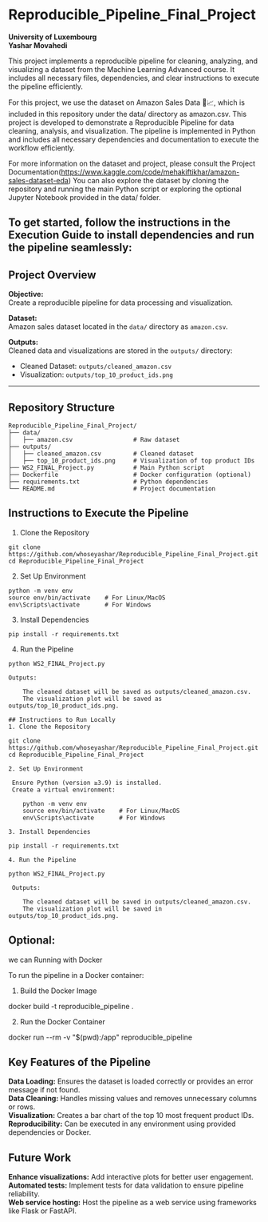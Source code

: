 # Reproducible_Pipeline_Final_Project

**University of Luxembourg**  
**Yashar Movahedi**

This project implements a reproducible pipeline for cleaning, analyzing, and visualizing a dataset from the Machine Learning Advanced course. It includes all necessary files, dependencies, and clear instructions to execute the pipeline efficiently.

For this project, we use the dataset on Amazon Sales Data 🛒📈, which is included in this repository under the data/ directory as amazon.csv. This project is developed to demonstrate a Reproducible Pipeline for data cleaning, analysis, and visualization. The pipeline is implemented in Python and includes all necessary dependencies and documentation to execute the workflow efficiently.

For more information on the dataset and project, please consult the Project Documentation(https://www.kaggle.com/code/mehakiftikhar/amazon-sales-dataset-eda) You can also explore the dataset by cloning the repository and running the main Python script or exploring the optional Jupyter Notebook provided in the data/ folder.

To get started, follow the instructions in the Execution Guide to install dependencies and run the pipeline seamlessly:
---

## Project Overview
**Objective:**  
Create a reproducible pipeline for data processing and visualization.

**Dataset:**  
Amazon sales dataset located in the `data/` directory as `amazon.csv`.

**Outputs:**  
Cleaned data and visualizations are stored in the `outputs/` directory:
- Cleaned Dataset: `outputs/cleaned_amazon.csv`
- Visualization: `outputs/top_10_product_ids.png`

---

## Repository Structure

```plaintext
Reproducible_Pipeline_Final_Project/
├── data/
│   ├── amazon.csv                 # Raw dataset
├── outputs/
│   ├── cleaned_amazon.csv         # Cleaned dataset
│   ├── top_10_product_ids.png     # Visualization of top product IDs
├── WS2_FINAL_Project.py           # Main Python script
├── Dockerfile                     # Docker configuration (optional)
├── requirements.txt               # Python dependencies
└── README.md                      # Project documentation

```
## Instructions to Execute the Pipeline

1. Clone the Repository
  ```
git clone https://github.com/whoseyashar/Reproducible_Pipeline_Final_Project.git
cd Reproducible_Pipeline_Final_Project
 ```
2. Set Up Environment
```
python -m venv env
source env/bin/activate    # For Linux/MacOS
env\Scripts\activate       # For Windows
```
3. Install Dependencies
```
pip install -r requirements.txt
```
4. Run the Pipeline
```
python WS2_FINAL_Project.py

Outputs:

    The cleaned dataset will be saved as outputs/cleaned_amazon.csv.
    The visualization plot will be saved as outputs/top_10_product_ids.png.

## Instructions to Run Locally
1. Clone the Repository

git clone https://github.com/whoseyashar/Reproducible_Pipeline_Final_Project.git
cd Reproducible_Pipeline_Final_Project

2. Set Up Environment

 Ensure Python (version ≥3.9) is installed.
 Create a virtual environment:

    python -m venv env
    source env/bin/activate    # For Linux/MacOS
    env\Scripts\activate       # For Windows

3. Install Dependencies

pip install -r requirements.txt

4. Run the Pipeline

python WS2_FINAL_Project.py

 Outputs:

    The cleaned dataset will be saved in outputs/cleaned_amazon.csv.
    The visualization plot will be saved in outputs/top_10_product_ids.png.
```
## Optional:
we can Running with Docker

To run the pipeline in a Docker container:
1. Build the Docker Image

docker build -t reproducible_pipeline .

2. Run the Docker Container

docker run --rm -v "$(pwd):/app" reproducible_pipeline

## Key Features of the Pipeline
 **Data Loading:** Ensures the dataset is loaded correctly or provides an error message if not found.  
 **Data Cleaning:** Handles missing values and removes unnecessary columns or rows.  
 **Visualization:** Creates a bar chart of the top 10 most frequent product IDs.  
 **Reproducibility:** Can be executed in any environment using provided dependencies or Docker.


## Future Work
 **Enhance visualizations:** Add interactive plots for better user engagement.  
 **Automated tests:** Implement tests for data validation to ensure pipeline reliability.  
 **Web service hosting:** Host the pipeline as a web service using frameworks like Flask or FastAPI.




